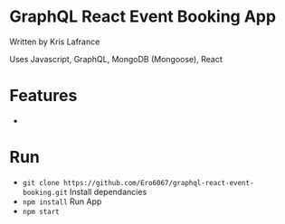 # GraphQL React Event Booking App

Written by Kris Lafrance

Uses Javascript, GraphQL, MongoDB (Mongoose), React

# Features

-

# Run

- `git clone https://github.com/Ero6067/graphql-react-event-booking.git`
  Install dependancies
- `npm install`
  Run App
- `npm start`
